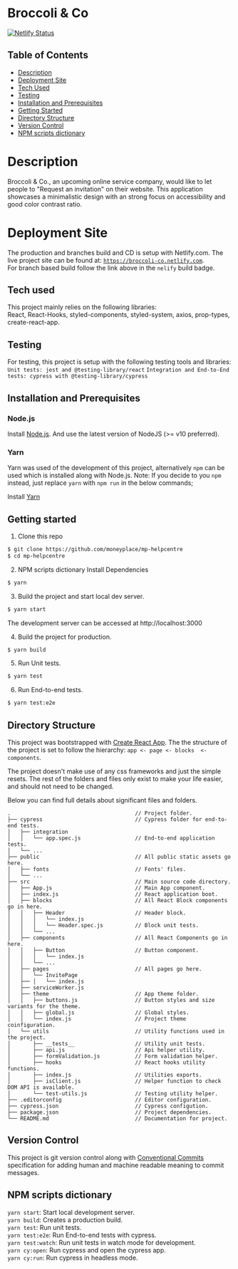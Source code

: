 # Broccoli & Co


[![Netlify Status](https://api.netlify.com/api/v1/badges/abff0046-4a84-4554-ba96-b418b9a852cf/deploy-status)](https://app.netlify.com/sites/broccoli-co/deploys)


## Table of Contents

* [Description](#user-content-description)
* [Deployment Site](#user-content-static-build-site)
* [Tech Used](#user-content-tech-used)
* [Testing](#user-content-testing)
* [Installation and Prerequisites](#user-content-installation-and-prerequisites)
* [Getting Started](#user-content-getting-started)
* [Directory Structure](#user-content-directory-structure)
* [Version Control](#user-content-version-control)
* [NPM scripts dictionary ](#user-content-npm-scripts-dictionary)


# Description
Broccoli & Co., an upcoming online service company, would like to let people to "Request an invitation" on their website.
This application showcases a minimalistic design with an strong focus on accessibility and good color contrast ratio.  

# Deployment Site
The production and branches build and CD is setup with Netlify.com.
The live project site can be found at: [`https://broccoli-co.netlify.com`](https://broccoli-co.netlify.com).  
For branch based build follow the link above in the `nelify` build badge.

## Tech used
This project mainly relies on the following libraries:  
React, React-Hooks, styled-components, styled-system, axios, prop-types, create-react-app.


## Testing
For testing, this project is setup with the following testing tools and libraries:
`Unit tests: jest and @testing-library/react`
`Integration and End-to-End tests: cypress with @testing-library/cypress`

## Installation and Prerequisites

### Node.js

Install [Node.js](https://nodejs.org/en/download/). And use the latest version of NodeJS (>= v10 preferred).

### Yarn
Yarn was used of the development of this project, alternatively `npm` can be used which is installed along with Node.js.
Note: If you decide to you `npm` instead, just replace `yarn` with `npm run` in the below commands;


Install [Yarn](https://yarnpkg.com/lang/en/docs/install/)

## Getting started

1. Clone this repo 
```bash
$ git clone https://github.com/moneyplace/mp-helpcentre
$ cd mp-helpcentre
```

2. NPM scripts dictionary Install Dependencies
```bash
$ yarn
```

3. Build the project and start local dev server.
```bash
$ yarn start
```
The development server can be accessed at http://localhost:3000

4. Build the project for production.
```bash
$ yarn build
```

5. Run Unit tests.
```bash
$ yarn test
```

6. Run End-to-end tests.
```bash
$ yarn test:e2e
```


## Directory Structure

This project was bootstrapped with [Create React App](https://github.com/facebook/create-react-app).
The the structure of the project is set to follow the hierarchy:
`app <- page <- blocks  <- components`.

The project doesn't make use of any css frameworks and just the simple resets.
The rest of the folders and files only exist to make your life easier, and should not need to be changed.

Below you can find full details about significant files and folders.

```bass
.                                       // Project folder.
├── cypress                             // Cypress folder for end-to-end tests.
│   ├── integration
│   │   └── app.spec.js                 // End-to-end application tests.
│   └── ...
├── public                              // All public static assets go here.
│   ├── fonts                           // Fonts' files.
│   └── ...
├── src                                 // Main source code directory.
│   ├── App.js                          // Main App component.
│   ├── index.js                        // React application boot.
│   ├── blocks                          // All React Block components go in here.
│   │   ├── Header                      // Header block.
│   │   │   └── index.js
│   │   │   └── Header.spec.js          // Block unit tests.
│   │   └── ...
│   ├── components                      // All React Components go in here.
│   │   ├── Button                      // Button component.
│   │   │   └── index.js
│   │   └── ...
│   ├── pages                           // All pages go here.
│   │   └── InvitePage
│   ├── │   └── index.js
│   ├── serviceWorker.js
│   ├── theme                           // App theme folder.
│   │   ├── buttons.js                  // Button styles and size variants for the theme.
│   │   ├── global.js                   // Global styles.
│   │   └── index.js                    // Project theme coinfiguration.
│   └── utils                           // Utility functions used in the project.
│       ├── __tests__                   // Utility unit tests.
│       ├── api.js                      // Api helper utility.
│       ├── formValidation.js           // Form validation helper.
│       ├── hooks                       // React hooks utility functions.
│       ├── index.js                    // Utilities exports.
│       ├── isClient.js                 // Helper function to check DOM API is available.
│       └── test-utils.js               // Testing utility helper.
├── .editorconfig                       // Editor configuration.
├── cypress.json                        // Cypress configution.
├── package.json                        // Project dependencies.
└── README.md                           // Documentation for project.
```

## Version Control
This project is git version control along with [Conventional Commits](https://www.conventionalcommits.org/) 
specification for adding human and machine readable meaning to commit messages.


## NPM scripts dictionary

`yarn start`:			Start local development server.  
`yarn build`:			Creates a production build.   
`yarn test`:			Run unit tests.  
`yarn test:e2e`:		Run End-to-end tests with cypress.  
`yarn test:watch`:		Run unit tests in watch mode for development.  
`yarn cy:open`:	        Run cypress and open the cypress app.   
`yarn cy:run`:		    Run cypress in headless mode.  

